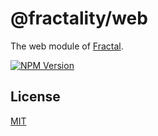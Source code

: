 # @fractality/web

The web module of [Fractal](http://github.com/fractality/fractality).

[![NPM Version](https://img.shields.io/npm/v/@fractality/web)](https://www.npmjs.com/package/@fractality/web)

## License

[MIT](https://github.com/frctl/fractal/blob/main/LICENSE)
